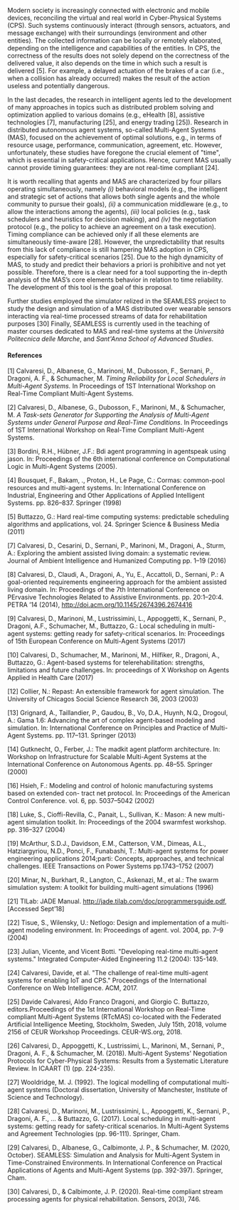 Modern society is increasingly connected with electronic and mobile devices, reconciling the virtual and real world in Cyber-Physical Systems (CPS). Such systems continuously interact (through sensors, actuators, and message exchange) with their surroundings (environment and other entities). The collected information can be locally or remotely elaborated, depending on the intelligence and capabilities of the entities. In CPS, the correctness of the results does not solely depend on the correctness of the delivered value, it also depends on the time in which such a result is delivered [5]. For example, a delayed actuation of the brakes of a car (i.e., when a collision has already occurred) makes the result of the action useless and potentially dangerous.

In the last decades, the research in intelligent agents led to the development of many approaches in topics such as distributed problem solving and optimization applied to various domains (e.g., eHealth [8], assistive technologies [7], manufacturing [25], and energy trading [25]). Research in distributed autonomous agent systems, so-called Multi-Agent Systems (MAS), focused on the achievement of optimal solutions, e.g., in terms of resource usage, performance, communication, agreement, etc. However, unfortunately, these studies have foregone the crucial element of "time", which is essential in safety-critical applications. Hence, current MAS usually cannot provide timing guarantees: they are not real-time compliant [24]. 

It is worth recalling that agents and MAS are characterized by four pillars operating simultaneously, namely *(i)* behavioral models (e.g., the intelligent and strategic set of actions that allows both single agents and the whole community to pursue their goals), *(ii)* a communication middleware (e.g., to allow the interactions among the agents), *(iii)* local policies (e.g., task schedulers and heuristics for decision making), and *(iv)* the negotiation protocol (e.g., the policy to achieve an agreement on a task execution). Timing compliance can be achieved only if all these elements are simultaneously time-aware [28]. However, the unpredictability that results from this lack of compliance is still hampering MAS adoption in CPS, especially for safety-critical scenarios [25]. Due to the high dynamicity of MAS, to study and predict their behaviors a priori is prohibitive and not yet possible. Therefore, there is a clear need for a tool supporting the in-depth analysis of the MAS’s core elements behavior in relation to time reliability. The development of this tool is the goal of this proposal.

Further studies employed the simulator relized in the SEAMLESS project to study the design and simulation of a MAS distributed over wearable sensors interacting via real-time processed streams of data for rehabilitation purposes [30]
Finally, SEAMLESS is currently used in the teaching of master courses dedicated to MAS and real-time systems at the *Università Politecnica delle Marche*, and *Sant'Anna School of Advanced Studies*.


#### References

[1] Calvaresi, D., Albanese, G., Marinoni, M., Dubosson, F., Sernani, P., Dragoni, A. F., & Schumacher, M. 
*Timing Reliability for Local Schedulers in Multi-Agent Systems.*
In Proceedings of 1ST International Workshop on Real-Time Compliant Multi-Agent Systems.

[2] Calvaresi, D., Albanese, G., Dubosson, F., Marinoni, M., & Schumacher, M. 
*A Task-sets Generator for Supporting the Analysis of Multi-Agent Systems under General Purpose and Real-Time Conditions*.
In Proceedings of 1ST International Workshop on Real-Time Compliant Multi-Agent Systems.

[3] Bordini, R.H., Hübner, J.F.: Bdi agent programming in agentspeak using jason. In: Proceedings of the 6th international conference on Computational Logic in Multi-Agent Systems (2005).

[4] Bousquet, F., Bakam, ., Proton, H., Le Page, C.: Cormas: common-pool resources and multi-agent systems. In: International Conference on Industrial, Engineering and Other Applications of Applied Intelligent Systems. pp. 826–837. Springer (1998)

[5] Buttazzo, G.: Hard real-time computing systems: predictable scheduling algorithms and applications, vol. 24. Springer Science & Business Media (2011)

[7] Calvaresi, D., Cesarini, D., Sernani, P., Marinoni, M., Dragoni, A., Sturm, A.: Exploring the ambient assisted living domain: a systematic review. Journal of Ambient Intelligence and Humanized Computing pp. 1–19 (2016)

[8] Calvaresi, D., Claudi, A., Dragoni, A., Yu, E., Accattoli, D., Sernani, P.: A goal-oriented requirements engineering approach for the ambient assisted living domain. In: Proceedings of the 7th International Conference on PErvasive Technologies Related to Assistive Environments. pp. 20:1–20:4. PETRA ’14 (2014), http://doi.acm.org/10.1145/2674396.2674416

[9] Calvaresi, D., Marinoni, M., Lustrissimini, L., Appoggetti, K., Sernani, P., Dragoni, A.F.,
Schumacher, M., Buttazzo, G.: Local scheduling in multi-agent systems: getting ready for safety-critical scenarios. In: Proceedings of 15th European Conference on Multi-Agent Systems (2017)

[10] Calvaresi, D., Schumacher, M., Marinoni, M., Hilfiker, R., Dragoni, A., Buttazzo, G.: Agent-based systems for telerehabilitation: strengths, limitations and future challenges. In: proceedings of X Workshop on Agents Applied in Health Care (2017)

[12] Collier, N.: Repast: An extensible framework for agent simulation. The University of Chicagos Social Science Research 36, 2003 (2003)

[13] Grignard, A., Taillandier, P., Gaudou, B., Vo, D.A., Huynh, N.Q., Drogoul, A.: Gama 1.6:
Advancing the art of complex agent-based modeling and simulation. In: International Conference on Principles and Practice of Multi-Agent Systems. pp. 117–131. Springer (2013)

[14] Gutknecht, O., Ferber, J.: The madkit agent platform architecture. In: Workshop on Infrastructure for Scalable Multi-Agent Systems at the International Conference on Autonomous Agents. pp. 48–55. Springer (2000)

[16] Hsieh, F.: Modeling and control of holonic manufacturing systems based on extended con-
tract net protocol. In: Proceedings of the American Control Conference. vol. 6, pp. 5037–5042 (2002)

[18] Luke, S., Cioffi-Revilla, C., Panait, L., Sullivan, K.: Mason: A new multi-agent simulation
toolkit. In: Proceedings of the 2004 swarmfest workshop. pp. 316–327 (2004)

[19] McArthur, S.D.J., Davidson, E.M., Catterson, V.M., Dimeas, A.L., Hatziargyriou, N.D.,
Ponci, F., Funabashi, T.: Multi-agent systems for power engineering applications 2014;parti: Concepts, approaches, and technical challenges. IEEE Transactions on Power Systems pp.1743–1752 (2007)

[20] Minar, N., Burkhart, R., Langton, C., Askenazi, M., et al.: The swarm simulation system: A toolkit for building multi-agent simulations (1996)

[21] TILab: JADE Manual. http://jade.tilab.com/doc/programmersguide.pdf, [Accessed Sept’18]

[22] Tisue, S., Wilensky, U.: Netlogo: Design and implementation of a multi-agent modeling environment. In: Proceedings of agent. vol. 2004, pp. 7–9 (2004)

[23] Julian, Vicente, and Vicent Botti. "Developing real-time multi-agent systems." Integrated Computer-Aided Engineering 11.2 (2004): 135-149.

[24] Calvaresi, Davide, et al. "The challenge of real-time multi-agent systems for enabling IoT and CPS." Proceedings of the International Conference on Web Intelligence. ACM, 2017.

[25] Davide Calvaresi, Aldo Franco Dragoni, and Giorgio C. Buttazzo, editors.Proceedings of the 1st International Workshop on Real-Time compliant Multi-Agent Systems (RTcMAS) co-located with the Federated Artificial Intelligence Meeting, Stockholm, Sweden, July 15th, 2018, volume 2156 of CEUR Workshop Proceedings. CEUR-WS.org, 2018.

[26] Calvaresi, D., Appoggetti, K., Lustrissimi, L., Marinoni, M., Sernani, P., Dragoni, A. F., & Schumacher, M. (2018). Multi-Agent Systems' Negotiation Protocols for Cyber-Physical Systems: Results from a Systematic Literature Review. In ICAART (1) (pp. 224-235).

[27] Wooldridge, M. J. (1992). The logical modelling of computational multi-agent systems (Doctoral dissertation, University of Manchester, Institute of Science and Technology).

[28] Calvaresi, D., Marinoni, M., Lustrissimini, L., Appoggetti, K., Sernani, P., Dragoni, A. F., ... & Buttazzo, G. (2017). Local scheduling in multi-agent systems: getting ready for safety-critical scenarios. In Multi-Agent Systems and Agreement Technologies (pp. 96-111). Springer, Cham.

[29] Calvaresi, D., Albanese, G., Calbimonte, J. P., & Schumacher, M. (2020, October). SEAMLESS: Simulation and Analysis for Multi-Agent System in Time-Constrained Environments. In International Conference on Practical Applications of Agents and Multi-Agent Systems (pp. 392-397). Springer, Cham.

[30] Calvaresi, D., & Calbimonte, J. P. (2020). Real-time compliant stream processing agents for physical rehabilitation. Sensors, 20(3), 746.
